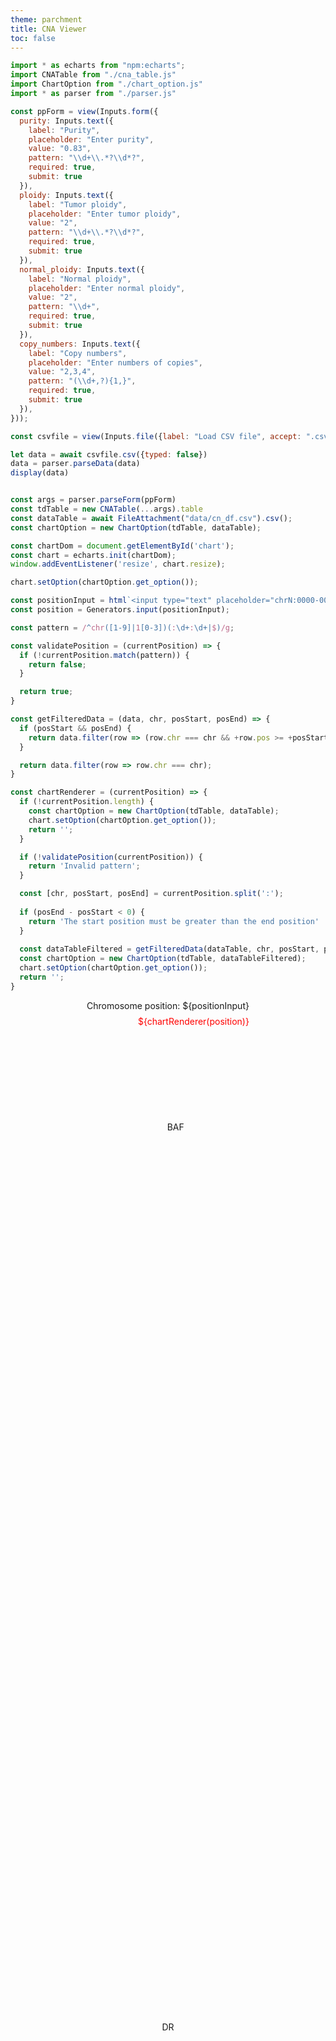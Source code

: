 ```yaml
---
theme: parchment
title: CNA Viewer
toc: false
---
```


<style>
* {
  margin: 0;
  padding: 0;
}

#chart {
  position: relative;
  height: 80vh;
  overflow: hidden;
}

.chart-section {
  position: relative;
}

.baf-title {
  position: absolute;
  left: 50%;
  top: 5%;
  transform: translate(-5%, -50%);
}

.dr-title {
  position: absolute;
  left: 50%;
  top: 50%;
  transform: translate(-50%, -50%);
}

.chr-input {
  display: grid;
  gap: 0.5rem;
  justify-content: center;
  align-items: center;
}

.error-msg {
  color: red;
  justify-self: end;
}
</style>

```js
import * as echarts from "npm:echarts";
import CNATable from "./cna_table.js"
import ChartOption from "./chart_option.js"
import * as parser from "./parser.js"

const ppForm = view(Inputs.form({
  purity: Inputs.text({
    label: "Purity",
    placeholder: "Enter purity",
    value: "0.83",
    pattern: "\\d+\\.*?\\d*?",
    required: true,
    submit: true
  }),
  ploidy: Inputs.text({
    label: "Tumor ploidy",
    placeholder: "Enter tumor ploidy",
    value: "2",
    pattern: "\\d+\\.*?\\d*?",
    required: true,
    submit: true
  }),
  normal_ploidy: Inputs.text({
    label: "Normal ploidy",
    placeholder: "Enter normal ploidy",
    value: "2",
    pattern: "\\d+",
    required: true,
    submit: true
  }),
  copy_numbers: Inputs.text({
    label: "Copy numbers",
    placeholder: "Enter numbers of copies",
    value: "2,3,4",
    pattern: "(\\d+,?){1,}",
    required: true,
    submit: true
  }),
}));

const csvfile = view(Inputs.file({label: "Load CSV file", accept: ".csv, .txt", required: true}));
```

```js
let data = await csvfile.csv({typed: false})
data = parser.parseData(data)
display(data)
```

```js

const args = parser.parseForm(ppForm)
const tdTable = new CNATable(...args).table
const dataTable = await FileAttachment("data/cn_df.csv").csv();
const chartOption = new ChartOption(tdTable, dataTable);

const chartDom = document.getElementById('chart');
const chart = echarts.init(chartDom);
window.addEventListener('resize', chart.resize);

chart.setOption(chartOption.get_option());
```

```js
const positionInput = html`<input type="text" placeholder="chrN:0000-0000">`;
const position = Generators.input(positionInput);

const pattern = /^chr([1-9]|1[0-3])(:\d+:\d+|$)/g;

const validatePosition = (currentPosition) => {
  if (!currentPosition.match(pattern)) {
    return false;
  }

  return true;
}

const getFilteredData = (data, chr, posStart, posEnd) => {
  if (posStart && posEnd) {
    return data.filter(row => (row.chr === chr && +row.pos >= +posStart && +row.pos <= +posEnd));
  }

  return data.filter(row => row.chr === chr);
}

const chartRenderer = (currentPosition) => {
  if (!currentPosition.length) {
    const chartOption = new ChartOption(tdTable, dataTable);
    chart.setOption(chartOption.get_option());
    return '';
  }

  if (!validatePosition(currentPosition)) {
    return 'Invalid pattern';
  }

  const [chr, posStart, posEnd] = currentPosition.split(':');
  
  if (posEnd - posStart < 0) {
    return 'The start position must be greater than the end position'
  }
  
  const dataTableFiltered = getFilteredData(dataTable, chr, posStart, posEnd);
  const chartOption = new ChartOption(tdTable, dataTableFiltered);
  chart.setOption(chartOption.get_option());
  return '';
}
```

<div class="card chr-input">
  <div>Chromosome position: ${positionInput}</div>
  <div class="error-msg">${chartRenderer(position)}</div>
</div>

<section class="chart-section">
  <div class="baf-title">BAF</div>
  <div class="dr-title">DR</div>
  <div id="chart"></div>
</section>
